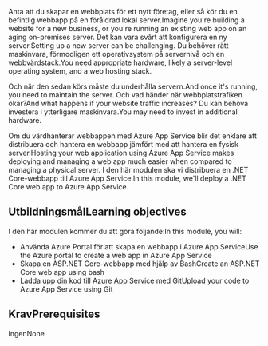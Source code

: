 <span data-ttu-id="9bbf2-101">Anta att du skapar en webbplats för ett nytt företag, eller så kör du en befintlig webbapp på en föråldrad lokal server.</span><span class="sxs-lookup"><span data-stu-id="9bbf2-101">Imagine you're building a website for a new business, or you're running an existing web app on an aging on-premises server.</span></span> <span data-ttu-id="9bbf2-102">Det kan vara svårt att konfigurera en ny server.</span><span class="sxs-lookup"><span data-stu-id="9bbf2-102">Setting up a new server can be challenging.</span></span> <span data-ttu-id="9bbf2-103">Du behöver rätt maskinvara, förmodligen ett operativsystem på servernivå och en webbvärdstack.</span><span class="sxs-lookup"><span data-stu-id="9bbf2-103">You need appropriate hardware, likely a server-level operating system, and a web hosting stack.</span></span>

<span data-ttu-id="9bbf2-104">Och när den sedan körs måste du underhålla servern.</span><span class="sxs-lookup"><span data-stu-id="9bbf2-104">And once it's running, you need to maintain the server.</span></span> <span data-ttu-id="9bbf2-105">Och vad händer när webbplatstrafiken ökar?</span><span class="sxs-lookup"><span data-stu-id="9bbf2-105">And what happens if your website traffic increases?</span></span> <span data-ttu-id="9bbf2-106">Du kan behöva investera i ytterligare maskinvara.</span><span class="sxs-lookup"><span data-stu-id="9bbf2-106">You may need to invest in additional hardware.</span></span>

<span data-ttu-id="9bbf2-107">Om du värdhanterar webbappen med Azure App Service blir det enklare att distribuera och hantera en webbapp jämfört med att hantera en fysisk server.</span><span class="sxs-lookup"><span data-stu-id="9bbf2-107">Hosting your web application using Azure App Service makes deploying and managing a web app much easier when compared to managing a physical server.</span></span> <span data-ttu-id="9bbf2-108">I den här modulen ska vi distribuera en .NET Core-webbapp till Azure App Service.</span><span class="sxs-lookup"><span data-stu-id="9bbf2-108">In this module, we'll deploy a .NET Core web app to Azure App Service.</span></span>

## <a name="learning-objectives"></a><span data-ttu-id="9bbf2-109">Utbildningsmål</span><span class="sxs-lookup"><span data-stu-id="9bbf2-109">Learning objectives</span></span>

<span data-ttu-id="9bbf2-110">I den här modulen kommer du att göra följande:</span><span class="sxs-lookup"><span data-stu-id="9bbf2-110">In this module, you will:</span></span>

- <span data-ttu-id="9bbf2-111">Använda Azure Portal för att skapa en webbapp i Azure App Service</span><span class="sxs-lookup"><span data-stu-id="9bbf2-111">Use the Azure portal to create a web app in Azure App Service</span></span>
- <span data-ttu-id="9bbf2-112">Skapa en ASP.NET Core-webbapp med hjälp av Bash</span><span class="sxs-lookup"><span data-stu-id="9bbf2-112">Create an ASP.NET Core web app using bash</span></span>
- <span data-ttu-id="9bbf2-113">Ladda upp din kod till Azure App Service med Git</span><span class="sxs-lookup"><span data-stu-id="9bbf2-113">Upload your code to Azure App Service using Git</span></span>

## <a name="prerequisites"></a><span data-ttu-id="9bbf2-114">Krav</span><span class="sxs-lookup"><span data-stu-id="9bbf2-114">Prerequisites</span></span>  

<span data-ttu-id="9bbf2-115">Ingen</span><span class="sxs-lookup"><span data-stu-id="9bbf2-115">None</span></span>